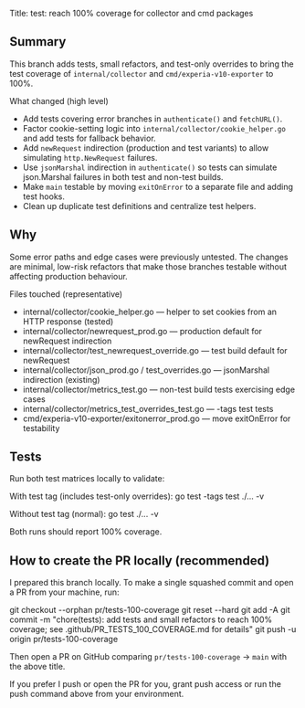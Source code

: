 Title: test: reach 100% coverage for collector and cmd packages

Summary
-------
This branch adds tests, small refactors, and test-only overrides to bring the test coverage of
`internal/collector` and `cmd/experia-v10-exporter` to 100%.

What changed (high level)
- Add tests covering error branches in `authenticate()` and `fetchURL()`.
- Factor cookie-setting logic into `internal/collector/cookie_helper.go` and add tests for fallback behavior.
- Add `newRequest` indirection (production and test variants) to allow simulating `http.NewRequest` failures.
- Use `jsonMarshal` indirection in `authenticate()` so tests can simulate json.Marshal failures in both test and non-test builds.
- Make `main` testable by moving `exitOnError` to a separate file and adding test hooks.
- Clean up duplicate test definitions and centralize test helpers.

Why
---
Some error paths and edge cases were previously untested. The changes are minimal, low-risk refactors that make those branches testable without affecting production behaviour.

Files touched (representative)
- internal/collector/cookie_helper.go — helper to set cookies from an HTTP response (tested)
- internal/collector/newrequest_prod.go — production default for newRequest indirection
- internal/collector/test_newrequest_override.go — test build default for newRequest
- internal/collector/json_prod.go / test_overrides.go — jsonMarshal indirection (existing)
- internal/collector/metrics_test.go — non-test build tests exercising edge cases
- internal/collector/metrics_test_overrides_test.go — -tags test tests
- cmd/experia-v10-exporter/exitonerror_prod.go — move exitOnError for testability

Tests
-----
Run both test matrices locally to validate:

With test tag (includes test-only overrides):
  go test -tags test ./... -v

Without test tag (normal):
  go test ./... -v

Both runs should report 100% coverage.

How to create the PR locally (recommended)
----------------------------------------
I prepared this branch locally. To make a single squashed commit and open a PR from your machine, run:

  git checkout --orphan pr/tests-100-coverage
  git reset --hard
  git add -A
  git commit -m "chore(tests): add tests and small refactors to reach 100% coverage; see .github/PR_TESTS_100_COVERAGE.md for details"
  git push -u origin pr/tests-100-coverage

Then open a PR on GitHub comparing `pr/tests-100-coverage` -> `main` with the above title.

If you prefer I push or open the PR for you, grant push access or run the push command above from your environment.
